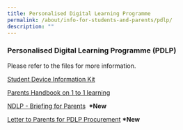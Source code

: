 ```yaml
---
title: Personalised Digital Learning Programme
permalink: /about/info-for-students-and-parents/pdlp/
description: ""
---
```

### **Personalised Digital Learning Programme (PDLP)**



Please refer to the files for more information.

[Student Device Information Kit](https://drive.google.com/file/d/1ojFp_xdtasjXfEQlAwtFfMCa9890vzZ1/view?usp=sharing)  
  
[Parents Handbook on 1 to 1 learning](https://drive.google.com/file/d/1g2MX_BpA0l57d9N1KUrbmNvAiCa5kJnA/view?usp=sharing)  
  
[NDLP - Briefing for Parents](https://drive.google.com/file/d/10q6HEpvRTubQQg1X2imYsKy31DFnGp76/view?usp=share_link)  **\*New**  
  
[Letter to Parents for PDLP Procurement](https://drive.google.com/file/d/14TlXRnBbBN41REJQK6ETAwbc7CvmBiBX/view?usp=share_link)  **\*New**  
